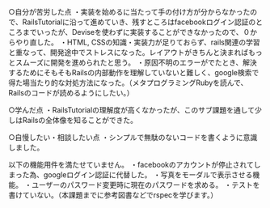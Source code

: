 ○自分が苦労した点
・実装を始めるに当たって手の付け方が分からなかったので、RailsTutorialに沿って進めていき、残すところはfacebookログイン認証のところまでいったが、Deviseを使わずに実装することができなかったので、０からやり直した。
・HTML, CSSの知識・実装力が足りておらず、rails関連の学習と重なって、開発途中でストレスになった。レイアウトがきちんと決まればもっとスムーズに開発を進められたと思う。
・原因不明のエラーがでたとき、解決するためにそもそもRailsの内部動作を理解していないと難しく、google検索で得た場当たり的な対処方法になった。（メタプログラミングRubyを読んで、Railsのコードが読めるようにしたい。）

○学んだ点
・RailsTutorialの理解度が高くなかったが、このサブ課題を通して少しはRailsの全体像を知ることができた。

○自慢したい・相談したい点
・シンプルで無駄のないコードを書くように意識しました。

以下の機能用件を満たせていません。
・facebookのアカウントが停止されてしまった為、googleログイン認証に代替した。
・写真をモーダルで表示させる機能。
・ユーザーのパスワード変更時に現在のパスワードを求める。
・テストを書けていない。（本課題までに参考図書などでrspecを学びます。）
